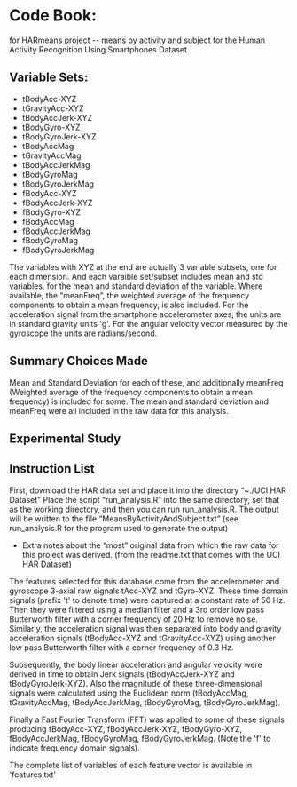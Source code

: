 # Code Book:
for HARmeans project -- means by activity and subject for the Human Activity Recognition Using Smartphones Dataset
## Variable Sets:
* tBodyAcc-XYZ
* tGravityAcc-XYZ
* tBodyAccJerk-XYZ
* tBodyGyro-XYZ
* tBodyGyroJerk-XYZ
* tBodyAccMag
* tGravityAccMag
* tBodyAccJerkMag
* tBodyGyroMag
* tBodyGyroJerkMag
* fBodyAcc-XYZ
* fBodyAccJerk-XYZ
* fBodyGyro-XYZ
* fBodyAccMag
* fBodyAccJerkMag
* fBodyGyroMag
* fBodyGyroJerkMag

The variables with XYZ at the end are actually 3 variable subsets, one for each dimension.  And each varaible set/subset includes mean and std variables, for the mean and standard deviation of the variable.  Where available, the “meanFreq”, the weighted average of the frequency components to obtain a mean frequency, is also included.
For the acceleration signal from the smartphone accelerometer axes, the units are in standard gravity units 'g'.
For the angular velocity vector measured by the gyroscope  the units are radians/second.
## Summary Choices Made
Mean and Standard Deviation for each of these, and additionally meanFreq (Weighted average of the frequency components to obtain a mean frequency) is included for some.  The mean and standard deviation and meanFreq were all included in the raw data for this analysis.

## Experimental Study
## Instruction List 
First, download the HAR data set and place it into the directory “~./UCI HAR Dataset”
Place the script “run_analysis.R” into the same directory, set that as the working directory, and then you can run run_analysis.R.
The output will be written to the file “MeansByActivityAndSubject.txt”
(see run_analysis.R for the program used to generate the output)
* Extra notes about the “most” original data from which the raw data for this project was derived.   (from the readme.txt that comes with the UCI HAR Dataset)

The features selected for this database come from the accelerometer and gyroscope 3-axial raw signals tAcc-XYZ and tGyro-XYZ. These time domain signals (prefix 't' to denote time) were captured at a constant rate of 50 Hz. Then they were filtered using a median filter and a 3rd order low pass Butterworth filter with a corner frequency of 20 Hz to remove noise. Similarly, the acceleration signal was then separated into body and gravity acceleration signals (tBodyAcc-XYZ and tGravityAcc-XYZ) using another low pass Butterworth filter with a corner frequency of 0.3 Hz. 

Subsequently, the body linear acceleration and angular velocity were derived in time to obtain Jerk signals (tBodyAccJerk-XYZ and tBodyGyroJerk-XYZ). Also the magnitude of these three-dimensional signals were calculated using the Euclidean norm (tBodyAccMag, tGravityAccMag, tBodyAccJerkMag, tBodyGyroMag, tBodyGyroJerkMag). 

Finally a Fast Fourier Transform (FFT) was applied to some of these signals producing fBodyAcc-XYZ, fBodyAccJerk-XYZ, fBodyGyro-XYZ, fBodyAccJerkMag, fBodyGyroMag, fBodyGyroJerkMag. (Note the 'f' to indicate frequency domain signals). 




The complete list of variables of each feature vector is available in 'features.txt'